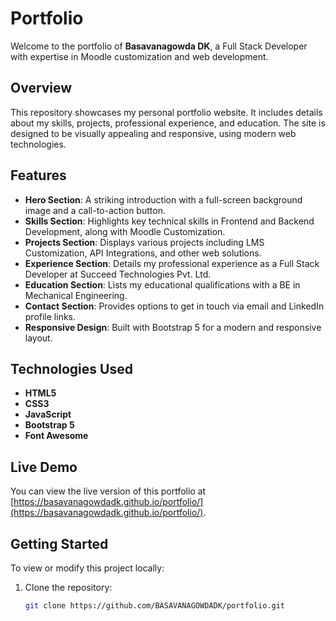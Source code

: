 # Portfolio 

Welcome to the portfolio of **Basavanagowda DK**, a Full Stack Developer with expertise in Moodle customization and web development.

## Overview

This repository showcases my personal portfolio website. It includes details about my skills, projects, professional experience, and education. The site is designed to be visually appealing and responsive, using modern web technologies.

## Features

- **Hero Section**: A striking introduction with a full-screen background image and a call-to-action button.
- **Skills Section**: Highlights key technical skills in Frontend and Backend Development, along with Moodle Customization.
- **Projects Section**: Displays various projects including LMS Customization, API Integrations, and other web solutions.
- **Experience Section**: Details my professional experience as a Full Stack Developer at Succeed Technologies Pvt. Ltd.
- **Education Section**: Lists my educational qualifications with a BE in Mechanical Engineering.
- **Contact Section**: Provides options to get in touch via email and LinkedIn profile links.
- **Responsive Design**: Built with Bootstrap 5 for a modern and responsive layout.

## Technologies Used

- **HTML5**
- **CSS3**
- **JavaScript**
- **Bootstrap 5**
- **Font Awesome**

## Live Demo

You can view the live version of this portfolio at [https://basavanagowdadk.github.io/portfolio/](https://basavanagowdadk.github.io/portfolio/).

## Getting Started

To view or modify this project locally:

1. Clone the repository:
   ```bash
   git clone https://github.com/BASAVANAGOWDADK/portfolio.git
